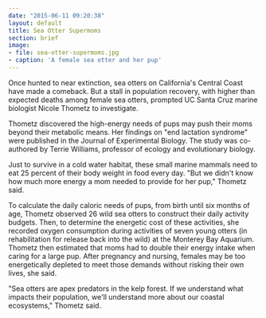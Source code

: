 ```yaml
---
date: "2015-06-11 09:20:38"
layout: default
title: Sea Otter Supermoms
section: brief
image:
- file: sea-otter-supermoms.jpg
- caption: 'A female sea otter and her pup'
---
```



Once hunted to near extinction, sea otters on California's Central Coast have made a comeback. But a stall in population recovery, with higher than expected deaths among female sea otters, prompted UC Santa Cruz  marine biologist Nicole Thometz to investigate.

Thometz discovered the high-energy needs of pups may push their moms beyond their metabolic means. Her findings on "end lactation syndrome" were published in the Journal of Experimental Biology. The study was co-authored by Terrie Williams, professor of ecology and evolutionary biology.

Just to survive in a cold water habitat, these small marine mammals need to eat 25 percent of their body weight in food every day. "But we didn't know how much more energy a mom needed to provide for her pup," Thometz said. 

To calculate the daily caloric needs of pups, from birth until six months of age, Thometz observed 26 wild sea otters to construct their daily activity budgets. Then, to determine the energetic cost of these activities, she recorded oxygen consumption during activities of seven young otters (in rehabilitation for release back into the wild) at the Monterey Bay Aquarium. Thometz then estimated that moms had to double their energy intake when caring for a large pup. After pregnancy and nursing, females may be too energetically depleted to meet those demands without risking their own lives, she said.

"Sea otters are apex predators in the kelp forest. If we understand what impacts their population, we'll understand more about our coastal ecosystems," Thometz said.

